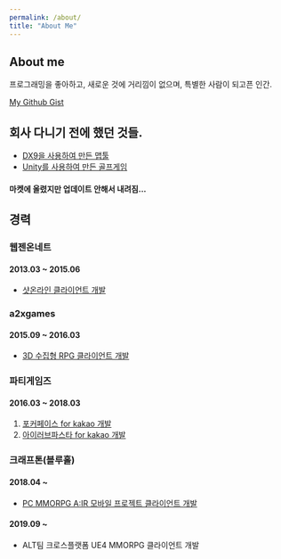 ```yaml
---
permalink: /about/
title: "About Me"
---
```


## About me
프로그래밍을 좋아하고,
새로운 것에 거리낌이 없으며,
특별한 사람이 되고픈 인간.

[My Github Gist](https://gist.github.com/sunghwanpark)

## 회사 다니기 전에 했던 것들.
- [DX9을 사용하여 만든 맵툴](https://youtu.be/fokgl7lcts0)
- [Unity를 사용하여 만든 골프게임](https://youtu.be/jrEh0xRu8-o)
#### 마켓에 올렸지만 업데이트 안해서 내려짐...

## 경력

### 웹젠온네트
#### 2013.03 ~ 2015.06
- [샷온라인 클라이언트 개발](https://www.evernote.com/shard/s657/sh/4c6315d1-3b4b-4be2-b256-7c907f10b495/2820409e70651a3df8d7276591309f22)

### a2xgames
#### 2015.09 ~ 2016.03
- [3D 수집형 RPG 클라이언트 개발](https://www.evernote.com/shard/s657/sh/1ac170c9-12d5-41e6-a344-22b8f4ca1835/ad3ce54d102bd5721b06539233780191)

### 파티게임즈
#### 2016.03 ~ 2018.03
1. [포커페이스 for kakao 개발](https://www.evernote.com/shard/s657/sh/b6925819-7956-4c6e-aadc-0ff9ed2b311b/0bae1ccc538a263cf96b36df088c739e)
2. [아이러브파스타 for kakao 개발](https://www.evernote.com/shard/s657/sh/bc34ec6d-f21d-46e0-bbd1-f1e3352c4286/549b872a480aacbbf3bb0e840be729be)

### 크래프톤(블루홀)
#### 2018.04 ~
- [PC MMORPG A:IR 모바일 프로젝트 클라이언트 개발](https://www.evernote.com/shard/s657/sh/1da24e1c-d271-4f6d-aff5-9436788ec072/6360bb3bbbc8e306e6d08ff76f84f266)
#### 2019.09 ~
- ALT팀 크로스플랫폼 UE4 MMORPG 클라이언트 개발
